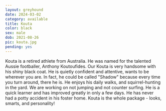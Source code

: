 ```yaml
---
layout: greyhound
date: 2024-03-02
category: available
title: Kouta
color: black
sex: male
dob: 2021-08-26
pic: kouta.jpg
pending: yes
---
```

Kouta is a retired athlete from Australia.  He was named for the talented Aussie footballer, Anthony Koutoufides.  Our Kouta is very handsome with his shiny black coat. He is quietly confident and attentive, wants to be wherever you are.  In fact, he could be called "Shadow" because every time you turn around, there he is.  He enjoys his daily walks, and squirrel-hunting in the yard.  We are working on not jumping and not counter surfing.  He is a quick learner and has improved greatly in only a few days.  He has never had a potty accident in his foster home.  Kouta is the whole package - looks, smarts, and personality!
